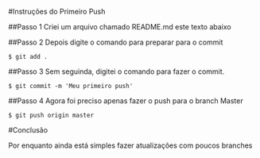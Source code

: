 #Instruções do Primeiro Push

##Passo 1
Criei um arquivo chamado README.md este texto abaixo 

##Passo 2
Depois digite o comando para preparar para o commit
```
$ git add .
```
##Passo 3
Sem seguinda, digitei o comando para fazer o commit.
```
$ git commit -m 'Meu primeiro push'
```

##Passo 4
Agora foi preciso apenas fazer o push para o branch Master
```
$ git push origin master
```

#Conclusão

Por enquanto ainda está simples fazer atualizações com poucos branches

